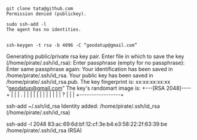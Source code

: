 ~~~
git clone tata@github.com
Permission denied (publickey).
~~~

[](https://stackoverflow.com/questions/26505980/github-permission-denied-ssh-add-agent-has-no-identities/28444641#28444641)

~~~
sudo ssh-add -l
The agent has no identities.
~~~

~~~

ssh-keygen -t rsa -b 4096 -C “geodatup@gmail.com”
~~~

Generating public/private rsa key pair.
Enter file in which to save the key (/home/pirate/.ssh/id_rsa): 
Enter passphrase (empty for no passphrase): 
Enter same passphrase again: 
Your identification has been saved in /home/pirate/.ssh/id_rsa.
Your public key has been saved in /home/pirate/.ssh/id_rsa.pub.
The key fingerprint is:
xx:xx:xx:xx:xx “geodatup@gmail.com”
The key's randomart image is:
+---[RSA 2048]----+
|                 |
| .               |
|                 |
|                 |
|                 |
|                 |
|                 |
|          ?      |
|                 |
+-----------------+

ssh-add ~/.ssh/id_rsa
Identity added: /home/pirate/.ssh/id_rsa (/home/pirate/.ssh/id_rsa)

ssh-add -l
2048 83:ac:69:6d:bf:12:cf:3e:b4:e3:58:22:2f:63:39:be /home/pirate/.ssh/id_rsa (RSA)


